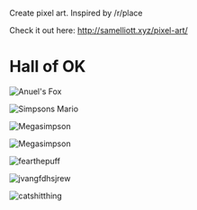 Create pixel art. Inspired by /r/place

Check it out here: http://samelliott.xyz/pixel-art/

# Hall of OK

![Anuel's Fox](http://i.imgur.com/iHiy3M4.jpg)

![Simpsons Mario](http://i.imgur.com/AWW9Dsw.png)

![Megasimpson](http://i.imgur.com/3gVkezG.png)

![Megasimpson](http://i.imgur.com/j3ZY0m5.png)

![fearthepuff](http://i.imgur.com/4N662l8.png)

![jvangfdhsjrew](http://i.imgur.com/h2zI7ju.png)

![catshitthing](http://i.imgur.com/irCNRaE.png)
